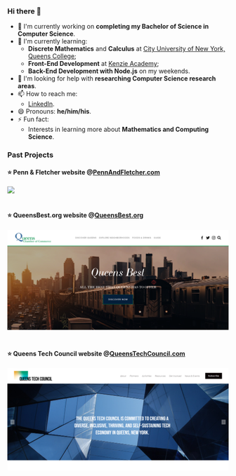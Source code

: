 ### Hi there 👋
- 🔭 I'm currently working on **completing my Bachelor of Science in Computer Science**.
- 🌱 I'm currently learning:
  - **Discrete Mathematics** and **Calculus** at [City University of New York, Queens College](https://www.cs.qc.cuny.edu/index.html);
  - **Front-End Development** at [Kenzie Academy](https://go.kenzie.academy/amazon/);
  - **Back-End Development with Node.js** on my weekends.
- 🤔 I'm looking for help with **researching Computer Science research areas**.
- 📫 How to reach me:
  - [LinkedIn](https://www.linkedin.com/in/tonychuaco/).
- 😄 Pronouns: **he/him/his**.
- ⚡ Fun fact:
  - Interests in learning more about **Mathematics and Computing Science**.

### Past Projects
#### :star: Penn & Fletcher website @[PennAndFletcher.com](https://www.pennandfletcher.com/)
<a href="https://www.pennandfletcher.com/" target="_blank" rel="noopener noreferrer"><kbd><img src="pennandfletcher-desktop.png"></kbd></a><br>
<br>

#### :star: QueensBest.org website @[QueensBest.org](https://www.queensbest.org/)
<a href="https://www.queensbest.org/" target="_blank" rel="noopener noreferrer"><kbd><img src="queensbest-desktop.png"></kbd></a><br>
<br>

#### :star: Queens Tech Council website @[QueensTechCouncil.com](https://www.queenstechcouncil.com/)
<a href="https://www.queenstechcouncil.com/" target="_blank" rel="noopener noreferrer"><kbd><img src="queenstechcouncil-desktop.png"></kbd></a><br>
<br>

<!--
**tonychuaco/tonychuaco** is a ✨ _special_ ✨ repository because its `README.md` (this file) appears on your GitHub profile.

Here are some ideas to get you started:

- 👯 I’m looking to collaborate on ...
- 💬 Ask me about ...
-->
